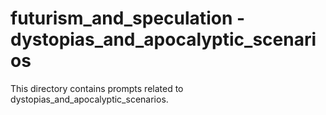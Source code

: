 # futurism_and_speculation - dystopias_and_apocalyptic_scenarios

This directory contains prompts related to dystopias_and_apocalyptic_scenarios.